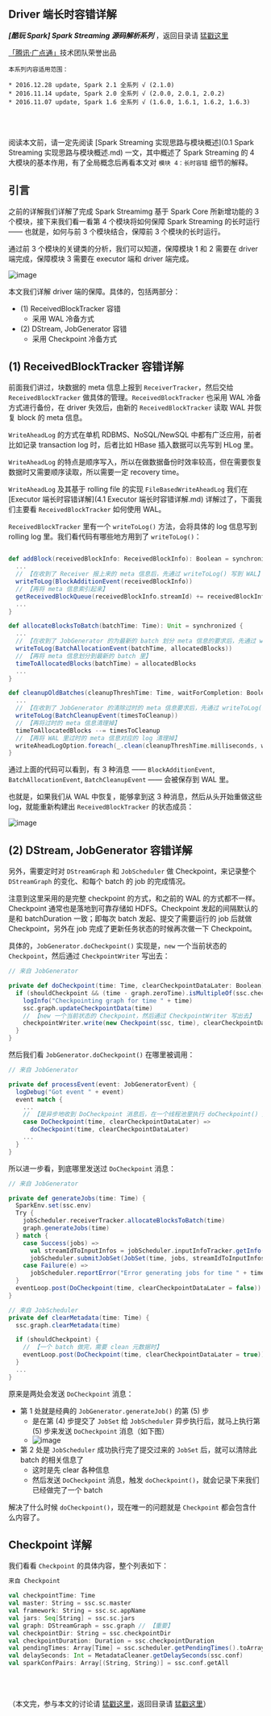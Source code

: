 ## Driver 端长时容错详解

***[酷玩 Spark] Spark Streaming 源码解析系列*** ，返回目录请 [猛戳这里](readme.md)

[「腾讯·广点通」](http://e.qq.com)技术团队荣誉出品

```
本系列内容适用范围：

* 2016.12.28 update, Spark 2.1 全系列 √ (2.1.0)
* 2016.11.14 update, Spark 2.0 全系列 √ (2.0.0, 2.0.1, 2.0.2)
* 2016.11.07 update, Spark 1.6 全系列 √ (1.6.0, 1.6.1, 1.6.2, 1.6.3)
```
<br/>
<br/>

阅读本文前，请一定先阅读 [Spark Streaming 实现思路与模块概述](0.1 Spark Streaming 实现思路与模块概述.md) 一文，其中概述了 Spark Streaming 的 4 大模块的基本作用，有了全局概念后再看本文对 `模块 4：长时容错` 细节的解释。

## 引言

之前的详解我们详解了完成 Spark Streamimg 基于 Spark Core 所新增功能的 3 个模块，接下来我们看一看第 4 个模块将如何保障 Spark Streaming 的长时运行 —— 也就是，如何与前 3 个模块结合，保障前 3 个模块的长时运行。

通过前 3 个模块的关键类的分析，我们可以知道，保障模块 1 和 2 需要在 driver 端完成，保障模块 3 需要在 executor 端和 driver 端完成。

![image](0.imgs/040.png)

本文我们详解 driver 端的保障。具体的，包括两部分：

- (1) ReceivedBlockTracker 容错
  - 采用 WAL 冷备方式
- (2) DStream, JobGenerator 容错
  - 采用 Checkpoint 冷备方式

## (1)  ReceivedBlockTracker 容错详解

前面我们讲过，块数据的 meta 信息上报到 `ReceiverTracker`，然后交给 `ReceivedBlockTracker` 做具体的管理。`ReceivedBlockTracker` 也采用 WAL 冷备方式进行备份，在 driver 失效后，由新的 `ReceivedBlockTracker` 读取 WAL 并恢复 block 的 meta 信息。

`WriteAheadLog` 的方式在单机 RDBMS、NoSQL/NewSQL 中都有广泛应用，前者比如记录 transaction log 时，后者比如 HBase 插入数据可以先写到 HLog 里。

`WriteAheadLog` 的特点是顺序写入，所以在做数据备份时效率较高，但在需要恢复数据时又需要顺序读取，所以需要一定 recovery time。

`WriteAheadLog` 及其基于 rolling file 的实现 `FileBasedWriteAheadLog` 我们在 [Executor 端长时容错详解](4.1 Executor 端长时容错详解.md) 详解过了，下面我们主要看 `ReceivedBlockTracker` 如何使用 WAL。

`ReceivedBlockTracker` 里有一个 `writeToLog()` 方法，会将具体的 log 信息写到 rolling log 里。我们看代码有哪些地方用到了 `writeToLog()`：

```scala

def addBlock(receivedBlockInfo: ReceivedBlockInfo): Boolean = synchronized {
  ...
  // 【在收到了 Receiver 报上来的 meta 信息后，先通过 writeToLog() 写到 WAL】
  writeToLog(BlockAdditionEvent(receivedBlockInfo))
  // 【再将 meta 信息索引起来】
  getReceivedBlockQueue(receivedBlockInfo.streamId) += receivedBlockInfo
  ...
}

def allocateBlocksToBatch(batchTime: Time): Unit = synchronized {
  ...
  // 【在收到了 JobGenerator 的为最新的 batch 划分 meta 信息的要求后，先通过 writeToLog() 写到 WAL】
  writeToLog(BatchAllocationEvent(batchTime, allocatedBlocks))
  // 【再将 meta 信息划分到最新的 batch 里】
  timeToAllocatedBlocks(batchTime) = allocatedBlocks
  ...
}

def cleanupOldBatches(cleanupThreshTime: Time, waitForCompletion: Boolean): Unit = synchronized {
  ...
  // 【在收到了 JobGenerator 的清除过时的 meta 信息要求后，先通过 writeToLog() 写到 WAL】
  writeToLog(BatchCleanupEvent(timesToCleanup))
  // 【再将过时的 meta 信息清理掉】
  timeToAllocatedBlocks --= timesToCleanup
  // 【再将 WAL 里过时的 meta 信息对应的 log 清理掉】
  writeAheadLogOption.foreach(_.clean(cleanupThreshTime.milliseconds, waitForCompletion))
}
```

通过上面的代码可以看到，有 3 种消息 —— `BlockAdditionEvent`, `BatchAllocationEvent`, `BatchCleanupEvent` —— 会被保存到 WAL 里。

也就是，如果我们从 WAL 中恢复，能够拿到这 3 种消息，然后从头开始重做这些 log，就能重新构建出 `ReceivedBlockTracker` 的状态成员：

![image](3.imgs/070.png)

## (2) DStream, JobGenerator 容错详解

另外，需要定时对 `DStreamGraph` 和 `JobScheduler` 做 Checkpoint，来记录整个 `DStreamGraph` 的变化、和每个 batch 的 job 的完成情况。

注意到这里采用的是完整 checkpoint 的方式，和之前的 WAL 的方式都不一样。Checkpoint 通常也是落地到可靠存储如 HDFS。Checkpoint 发起的间隔默认的是和 batchDuration 一致；即每次 batch 发起、提交了需要运行的 job 后就做 Checkpoint，另外在 job 完成了更新任务状态的时候再次做一下 Checkpoint。

具体的，`JobGenerator.doCheckpoint()` 实现是，`new` 一个当前状态的 `Checkpoint`，然后通过 `CheckpointWriter` 写出去：

```scala
// 来自 JobGenerator

private def doCheckpoint(time: Time, clearCheckpointDataLater: Boolean) {
  if (shouldCheckpoint && (time - graph.zeroTime).isMultipleOf(ssc.checkpointDuration)) {
    logInfo("Checkpointing graph for time " + time)
    ssc.graph.updateCheckpointData(time)
    // 【new 一个当前状态的 Checkpoint，然后通过 CheckpointWriter 写出去】
    checkpointWriter.write(new Checkpoint(ssc, time), clearCheckpointDataLater)
  }
}
```

然后我们看 `JobGenerator.doCheckpoint()` 在哪里被调用：

```scala
// 来自 JobGenerator

private def processEvent(event: JobGeneratorEvent) {
  logDebug("Got event " + event)
  event match {
    ...
    // 【是异步地收到 DoCheckpoint 消息后，在一个线程池里执行 doCheckpoint() 方法】
    case DoCheckpoint(time, clearCheckpointDataLater) =>
      doCheckpoint(time, clearCheckpointDataLater)
    ...
  }
}
```

所以进一步看，到底哪里发送过 `DoCheckpoint` 消息：

```scala
// 来自 JobGenerator

private def generateJobs(time: Time) {
  SparkEnv.set(ssc.env)
  Try {
    jobScheduler.receiverTracker.allocateBlocksToBatch(time)                 // 【步骤 (1)】
    graph.generateJobs(time)                                                 // 【步骤 (2)】
  } match {
    case Success(jobs) =>
      val streamIdToInputInfos = jobScheduler.inputInfoTracker.getInfo(time) // 【步骤 (3)】
      jobScheduler.submitJobSet(JobSet(time, jobs, streamIdToInputInfos))    // 【步骤 (4)】
    case Failure(e) =>
      jobScheduler.reportError("Error generating jobs for time " + time, e)
  }
  eventLoop.post(DoCheckpoint(time, clearCheckpointDataLater = false))       // 【步骤 (5)】
}

// 来自 JobScheduler
private def clearMetadata(time: Time) {
  ssc.graph.clearMetadata(time)

  if (shouldCheckpoint) {
    // 【一个 batch 做完，需要 clean 元数据时】
    eventLoop.post(DoCheckpoint(time, clearCheckpointDataLater = true))
  }
  ...
}
```

原来是两处会发送 `DoCheckpoint` 消息：

- 第 1 处就是经典的 `JobGenerator.generateJob()` 的第 (5) 步
  - 是在第 (4) 步提交了 `JobSet` 给 `JobScheduler` 异步执行后，就马上执行第 (5) 步来发送 `DoCheckpoint` 消息（如下图）
  - ![image](0.imgs/055.png)
- 第 2 处是 `JobScheduler` 成功执行完了提交过来的 `JobSet` 后，就可以清除此 batch 的相关信息了
  - 这时是先 clear 各种信息
  - 然后发送 `DoCheckpoint` 消息，触发 `doCheckpoint()`，就会记录下来我们已经做完了一个 batch 

解决了什么时候 `doCheckpoint()`，现在唯一的问题就是 `Checkpoint` 都会包含什么内容了。

## Checkpoint 详解

我们看看 `Checkpoint` 的具体内容，整个列表如下：

```scala
来自 Checkpoint

val checkpointTime: Time
val master: String = ssc.sc.master
val framework: String = ssc.sc.appName
val jars: Seq[String] = ssc.sc.jars
val graph: DStreamGraph = ssc.graph // 【重要】
val checkpointDir: String = ssc.checkpointDir
val checkpointDuration: Duration = ssc.checkpointDuration
val pendingTimes: Array[Time] = ssc.scheduler.getPendingTimes().toArray // 【重要】
val delaySeconds: Int = MetadataCleaner.getDelaySeconds(ssc.conf)
val sparkConfPairs: Array[(String, String)] = ssc.conf.getAll
```
<br/>
<br/>

（本文完，参与本文的讨论请 [猛戳这里](https://github.com/proflin/CoolplaySpark/issues/12)，返回目录请 [猛戳这里](readme.md)）
